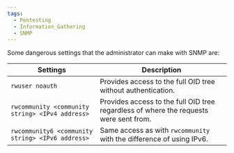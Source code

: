 ```yaml
---
tags:
  - Pentesting
  - Information_Gathering
  - SNMP
---
```

Some dangerous settings that the administrator can make with SNMP are:

|**Settings**|**Description**|
|---|---|
|`rwuser noauth`|Provides access to the full OID tree without authentication.|
|`rwcommunity <community string> <IPv4 address>`|Provides access to the full OID tree regardless of where the requests were sent from.|
|`rwcommunity6 <community string> <IPv6 address>`|Same access as with `rwcommunity` with the difference of using IPv6.|